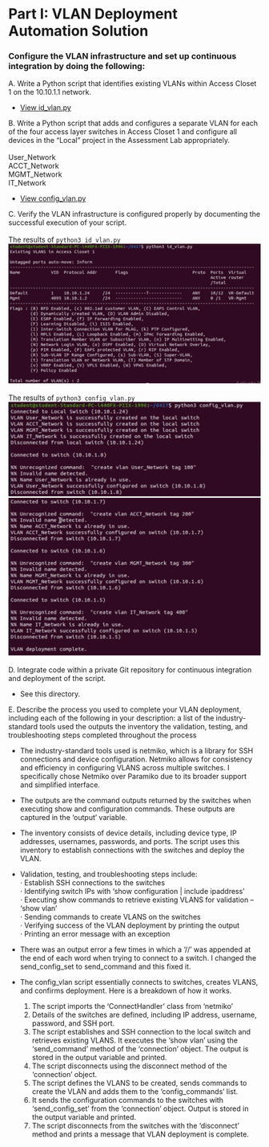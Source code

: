 # Part I: VLAN Deployment Automation Solution

### Configure the VLAN infrastructure and set up continuous integration by doing the following:

A.  Write a Python script that identifies existing VLANs within Access Closet 1 on the 10.10.1.1 network.

- [View id_vlan.py](id_vlan.py)  

B.  Write a Python script that adds and configures a separate VLAN for each of the four access layer switches in Access Closet 1 and configure all devices in the “Local” project in the Assessment Lab appropriately.  
<br>
User_Network  
ACCT_Network  
MGMT_Network  
IT_Network  

- [View config_vlan.py](config_vlan.py)  

C.  Verify the VLAN infrastructure is configured properly by documenting the successful execution of your script.
<br>  
The results of `python3 id_vlan.py`  
<img src="screenshots/python3id_vlan.png" alt="id_vlan" width="600">
<br>  
The results of `python3 config_vlan.py`  
<img src="screenshots/python3config_vlan.png" alt="config_vlan" width="600">
<img src="screenshots/python3config_vlan2.png" alt="config_vlan2" width="600">  
<br>
D.  Integrate code within a private Git repository for continuous integration and deployment of the script.  
- See this directory.  

E.  Describe the process you used to complete your VLAN deployment, including each of the following in your description:
a list of the industry-standard tools used
the outputs
the inventory
the validation, testing, and troubleshooting steps completed throughout the process

- The industry-standard tools used is netmiko, which is a library for SSH connections and device configuration. Netmiko allows for consistency and efficiency in configuring VLANS across multiple switches. I specifically chose Netmiko over Paramiko due to its broader support and simplified interface.  

- The outputs are the command outputs returned by the switches when executing show and configuration commands. These outputs are captured in the ‘output’ variable.

- The inventory consists of device details, including device type, IP addresses, usernames, passwords, and ports. The script uses this inventory to establish connections with the switches and deploy the VLAN.


- Validation, testing, and troubleshooting steps include:  
·	Establish SSH connections to the switches  
·	Identifying switch IPs with ‘show configuration | include ipaddress’  
·	Executing show commands to retrieve existing VLANS for validation – ‘show vlan’  
·	Sending commands to create VLANS on the switches  
·	Verifying success of the VLAN deployment by printing the output  
·	Printing an error message with an exception

- There was an output error a few times in which a ‘//’ was appended at the end of each word when trying to connect to a switch. I changed the send_config_set to send_command and this fixed it.


- The config_vlan script essentially connects to switches, creates VLANS, and confirms deployment. Here is a breakdown of how it works.

  1.	The script imports the ‘ConnectHandler’ class from ‘netmiko’
  2.	Details of the switches are defined, including IP address, username, password, and SSH port.
  3.	The script establishes and SSH connection to the local switch and retrieves existing VLANS. It executes the ‘show vlan’ using the ‘send_command’ method of the ‘connection’ object. The output is stored in the output variable and printed.
  4.	The script disconnects using the disconnect method of the ‘connection’ object.
  5.	The script defines the VLANS to be created, sends commands to create the VLAN and adds them to the ‘config_commands’ list.
  6.	It sends the configuration commands to the switches with ‘send_config_set’ from the ‘connection’ object. Output is stored in the output variable and printed.
  7.	The script disconnects from the switches with the ‘disconnect’ method and prints a message that VLAN deployment is complete.
